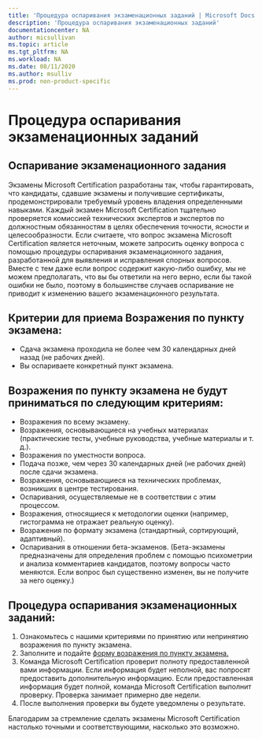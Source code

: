 ```yaml
---
title: 'Процедура оспаривания экзаменационных заданий | Microsoft Docs'
description: 'Процедура оспаривания экзаменационных заданий' 
documentationcenter: NA 
author: micsullivan
ms.topic: article
ms.tgt_pltfrm: NA
ms.workload: NA
ms.date: 08/11/2020
ms.author: msulliv
ms.prod: non-product-specific
---
```

# Процедура оспаривания экзаменационных заданий

## Оспаривание экзаменационного задания

Экзамены Microsoft Certification разработаны так, чтобы гарантировать, что кандидаты, сдавшие экзамены и получившие сертификаты, продемонстрировали требуемый уровень владения определенными навыками. Каждый экзамен Microsoft Certification тщательно проверяется комиссией технических экспертов и экспертов по должностным обязанностям в целях обеспечения точности, ясности и целесообразности. Если считаете, что вопрос экзамена Microsoft Certification является неточным, можете запросить оценку вопроса с помощью процедуры оспаривания экзаменационного задания, разработанной для выявления и исправления спорных вопросов. Вместе с тем даже если вопрос содержит какую-либо ошибку, мы не можем предполагать, что вы бы ответили на него верно, если бы такой ошибки не было, поэтому в большинстве случаев оспаривание не приводит к изменению вашего экзаменационного результата.

## Критерии для приема Возражения по пункту экзамена:

- Сдача экзамена проходила не более чем 30 календарных дней назад (не рабочих дней).
- Вы оспариваете конкретный пункт экзамена.

## Возражения по пункту экзамена не будут приниматься по следующим критериям:

- Возражения по всему экзамену.
- Возражения, основывающиеся на учебных материалах (практические тесты, учебные руководства, учебные материалы и т. д.).
- Возражения по уместности вопроса.
- Подача позже, чем через 30 календарных дней (не рабочих дней) после сдачи экзамена.
- Возражения, основывающиеся на технических проблемах, возникших в центре тестирования.
- Оспаривания, осуществляемые не в соответствии с этим процессом.
- Возражения, относящиеся к методологии оценки (например, гистограмма не отражает реальную оценку).
- Возражения по формату экзамена (стандартный, сортирующий, адаптивный).
- Оспаривания в отношении бета-экзаменов. (Бета-экзамены предназначены для определения проблем с помощью психометрии и анализа комментариев кандидатов, поэтому вопросы часто меняются. Если вопрос был существенно изменен, вы не получите за него оценку.)

## Процедура оспаривания экзаменационных заданий:

1. Ознакомьтесь с нашими критериями по принятию или непринятию возражения по пункту экзамена.
2. Заполните и подайте [форму возражения по пункту экзамена.](https://forms.office.com/Pages/ResponsePage.aspx?id=v4j5cvGGr0GRqy180BHbR9SQgdTBB3hHnpJO6XSRH7RURDkwT0FBRjQ5TVpFMjZXMTUzOElISVdTTS4u)
3. Команда Microsoft Certification проверит полноту предоставленной вами информации. Если информация будет неполной, вас попросят предоставить дополнительную информацию. Если предоставленная информация будет полной, команда Microsoft Certification выполнит проверку. Проверка занимает примерно две недели.
4. После выполнения проверки вы будете уведомлены о результате.

Благодарим за стремление сделать экзамены Microsoft Certification настолько точными и соответствующими, насколько это возможно.